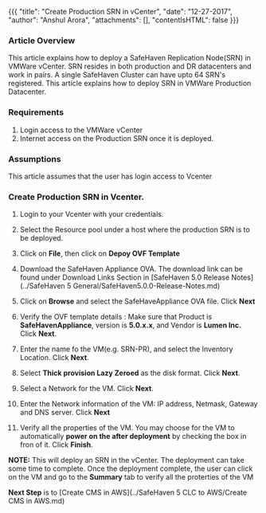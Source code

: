{{{
  "title": "Create Production SRN in vCenter",
  "date": "12-27-2017",
  "author": "Anshul Arora",
  "attachments": [],
  "contentIsHTML": false
}}}

### Article Overview
This article explains how to deploy a SafeHaven Replication Node(SRN) in VMWare vCenter.
SRN resides in both production and DR datacenters and work in pairs. A single SafeHaven Cluster can have upto 64 SRN's registered. This article explains how to deploy SRN in VMWare Production Datacenter.

### Requirements
1. Login access to the VMWare vCenter
2. Internet access on the Production SRN once it is deployed.

### Assumptions
This article assumes that the user has login access to Vcenter

### Create Production SRN in Vcenter.

1. Login to your Vcenter with your credentials.

2. Select the Resource pool under a host where the production SRN is to be deployed.

3. Click on **File**, then click on **Depoy OVF Template**

4. Download the SafeHaven Appliance OVA. The download link can be found under Download Links Section in [SafeHaven 5.0 Release Notes](../SafeHaven 5 General/SafeHaven5.0.0-Release-Notes.md)

5. Click on **Browse** and select the SafeHaveAppliance OVA file. Click **Next**

6. Verify the OVF template details :
Make sure that Product is **SafeHavenAppliance**, version is **5.0.x.x**, and Vendor is **Lumen Inc.**  
Click **Next**.

7. Enter the name fo the VM(e.g. SRN-PR), and select the Inventory Location. Click **Next**.

8. Select **Thick provision Lazy Zeroed** as the disk format. Click **Next**.

9. Select a Network for the VM. Click **Next**.

10. Enter the Network information of the VM: IP address, Netmask, Gateway and DNS server. Click **Next**

11. Verify all the properties of the VM. You may choose for the VM to automatically **power on the after deployment** by checking the box in fron of it. Click **Finish**.

**NOTE:** This will deploy an SRN in the vCenter. The deployment can take some time to complete. Once the deployment complete, the user can click on the VM and go to the **Summary** tab to verify all the proterties of the VM

**Next Step** is to [Create CMS in AWS](../SafeHaven 5 CLC to AWS/Create CMS in AWS.md)
